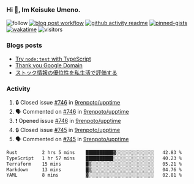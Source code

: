 ### Hi 👋, Im Keisuke Umeno.

<!--
**9renpoto/9renpoto** is a ✨ _special_ ✨ repository because its `README.md` (this file) appears on your GitHub profile.

Here are some ideas to get you started:

- 🔭 I’m currently working on ...
- 🌱 I’m currently learning ...
- 👯 I’m looking to collaborate on ...
- 🤔 I’m looking for help with ...
- 💬 Ask me about ...
- 📫 How to reach me: ...
- 😄 Pronouns: ...
- ⚡ Fun fact: ...
-->

![follow](https://img.shields.io/github/followers/9renpoto?label=Follow&style=social)
[![blog post workflow](https://github.com/9renpoto/9renpoto/actions/workflows/blog.yml/badge.svg)](https://github.com/9renpoto/9renpoto/actions/workflows/blog.yml)
[![github activity readme](https://github.com/9renpoto/9renpoto/actions/workflows/activity.yml/badge.svg)](https://github.com/9renpoto/9renpoto/actions/workflows/activity.yml)
[![pinned-gists](https://github.com/9renpoto/9renpoto/actions/workflows/pin-gist.yml/badge.svg)](https://github.com/9renpoto/9renpoto/actions/workflows/pin-gist.yml)
[![wakatime](https://github.com/9renpoto/9renpoto/actions/workflows/waka-readme-status.yml/badge.svg)](https://github.com/9renpoto/9renpoto/actions/workflows/waka-readme-status.yml)
![visitors](https://komarev.com/ghpvc/?username=9renpoto&label=Profile%20views&color=0e75b6&style=flat)

### Blogs posts

<!-- BLOG-POST-LIST:START -->
- [Try `node:test` with TypeScript](https://9renpoto.win/entry/2023/07/23/node-test-runner)
- [Thank you Google Domain](https://9renpoto.win/entry/2023/07/08/new-domain)
- [ストック情報の優位性を私生活で評価する](https://9renpoto.win/entry/2023/05/28/stock)
<!-- BLOG-POST-LIST:END -->

### Activity

<!--START_SECTION:activity-->
1. 🔒 Closed issue [#746](https://github.com/9renpoto/upptime/issues/746) in [9renpoto/upptime](https://github.com/9renpoto/upptime)
2. 🗣 Commented on [#746](https://github.com/9renpoto/upptime/issues/746#issuecomment-1694268196) in [9renpoto/upptime](https://github.com/9renpoto/upptime)
3. ❗ Opened issue [#746](https://github.com/9renpoto/upptime/issues/746) in [9renpoto/upptime](https://github.com/9renpoto/upptime)
4. 🔒 Closed issue [#745](https://github.com/9renpoto/upptime/issues/745) in [9renpoto/upptime](https://github.com/9renpoto/upptime)
5. 🗣 Commented on [#745](https://github.com/9renpoto/upptime/issues/745#issuecomment-1694254534) in [9renpoto/upptime](https://github.com/9renpoto/upptime)
<!--END_SECTION:activity-->

<!--START_SECTION:waka-->

```txt
Rust         2 hrs 5 mins    ██████████▓░░░░░░░░░░░░░░   42.83 %
TypeScript   1 hr 57 mins    ██████████░░░░░░░░░░░░░░░   40.23 %
Terraform    15 mins         █▒░░░░░░░░░░░░░░░░░░░░░░░   05.21 %
Markdown     13 mins         █▒░░░░░░░░░░░░░░░░░░░░░░░   04.76 %
YAML         8 mins          ▓░░░░░░░░░░░░░░░░░░░░░░░░   02.81 %
```

<!--END_SECTION:waka-->
